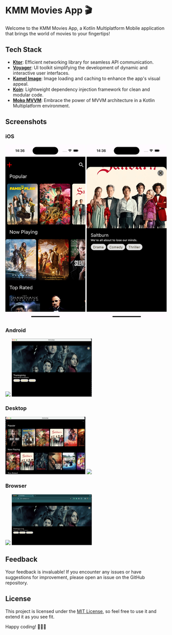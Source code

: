 # KMM Movies App 🎬

Welcome to the KMM Movies App, a Kotlin Multiplatform Mobile application that brings the world of movies to your fingertips!

## Tech Stack

- **[Ktor](https://ktor.io/docs/getting-started-ktor-client-multiplatform-mobile.html#new-project)**: Efficient networking library for seamless API communication.
- **[Voyager](https://voyager.adriel.cafe/)**: UI toolkit simplifying the development of dynamic and interactive user interfaces.
- **[Kamel Image](https://github.com/Kamel-Media/Kamel)**: Image loading and caching to enhance the app's visual appeal.
- **[Koin](https://insert-koin.io/docs/reference/koin-mp/kmp/)**: Lightweight dependency injection framework for clean and modular code.
- **[Moko MVVM](https://github.com/icerockdev/moko-mvvm)**: Embrace the power of MVVM architecture in a Kotlin Multiplatform environment.

## Screenshots

### iOS
<img src = "screenshots/Simulator Screenshot - iPhone 15 Pro - 2023-12-31 at 14.36.27.png" width ="250" /> <img src = "screenshots/Simulator Screenshot - iPhone 15 Pro - 2023-12-31 at 14.36.36.png" width ="250" />

### Android
<img src = "screenshots/Screenshot_20231231_143546.png" width ="250" /> <img src = "screenshots/Screenshot 2023-12-31 at 14.37.07.png" width ="250" />

### Desktop
<img src = "screenshots/Screenshot 2023-12-31 at 14.36.55.png" width ="250" /> <img src = "screenshots/Screenshot_20231228_211835.png" width ="250" />

### Browser
<img src = "screenshots/Screenshot 2023-12-31 at 14.35.21.png" width ="250" /> <img src = "screenshots/Screenshot 2023-12-31 at 14.37.24.png" width ="250" />


## Feedback

Your feedback is invaluable! If you encounter any issues or have suggestions for improvement, please open an issue on the GitHub repository.

## License

This project is licensed under the [MIT License](LICENSE), so feel free to use it and extend it as you see fit.

Happy coding! 🚀📱🎉
